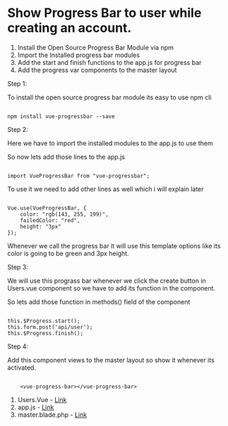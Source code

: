 # Show Progress Bar to user while creating an account.

1. Install the Open Source Progress Bar Module via npm
2. Import the Installed progress bar modules
3. Add the start and finish functions to the app.js for progress bar
4. Add the progress var components to the master layout

Step 1:

To install the open source progress bar module its easy to use npm cli

~~~~

npm install vue-progressbar --save

~~~~

Step 2:

Here we have to import the installed modules to the app.js to use them

So now lets add those lines to the app.js

~~~~

import VueProgressBar from "vue-progressbar";

~~~~

To use it we need to add other lines as well which i will explain later

~~~~

Vue.use(VueProgressBar, {
    color: "rgb(143, 255, 199)",
    failedColor: "red",
    height: "3px"
});

~~~~

Whenever we call the progress bar it will use this template options like its color is going to be green and 3px height.

Step 3:

We will use this prograss bar whenever we click the create button in Users.vue component so we have to add its function in the component.

So lets add those function in methods() field of the component

~~~~

this.$Progress.start();
this.form.post('api/user');
this.$Progress.finish();

~~~~

Step 4:

Add this component views to the master layout so show it whenever its activated.

~~~~

    <vue-progress-bar></vue-progress-bar>

~~~~

1. Users.Vue - [Link](../resources/assets/js/components/User.vue)
2. app.js - [Link](../resources/assets/js/app.js)
3. master.blade.php - [Link](../resources/views/layouts/master.blade.php)
